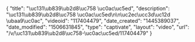 {
    "title": "\uc131\ub839\ub2d8\uc758 \uc0ac\uc5ed",
    "description": "\uc131\ub839\ub2d8\uc758 \uc0ac\uc5ed\n\n\uc2ec\ucc3d\uc12d \ubaa9\uc0ac",
    "videoid": "117404479",
    "date_created": "1445389037",
    "date_modified": "1506631845",
    "type": "captivate",
    "layout": "video",
    "url": "\/v\/\uc131\ub839\ub2d8\uc758-\uc0ac\uc5ed\/117404479"
}